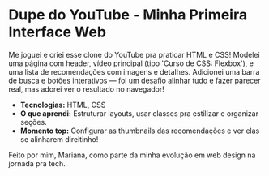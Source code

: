 # Dupe do YouTube - Minha Primeira Interface Web

Me joguei e criei esse clone do YouTube pra praticar HTML e CSS! Modelei uma página com header, vídeo principal (tipo 'Curso de CSS: Flexbox'), e uma lista de recomendações com imagens e detalhes. Adicionei uma barra de busca e botões interativos — foi um desafio alinhar tudo e fazer parecer real, mas adorei ver o resultado no navegador!

- **Tecnologias:** HTML, CSS
- **O que aprendi:** Estruturar layouts, usar classes pra estilizar e organizar seções.
- **Momento top:** Configurar as thumbnails das recomendações e ver elas se alinharem direitinho!

Feito por mim, Mariana, como parte da minha evolução em web design na jornada pra tech.
